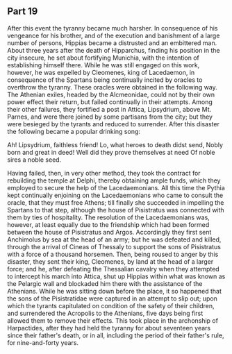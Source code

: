 ## Part 19

After this event the tyranny became much harsher.
In consequence of his vengeance for his brother, and of the execution and banishment of a large number of persons, Hippias became a distrusted and an embittered man.
About three years after the death of Hipparchus, finding his position in the city insecure, he set about fortifying Munichia, with the intention of establishing himself there.
While he was still engaged on this work, however, he was expelled by Cleomenes, king of Lacedaemon, in consequence of the Spartans being continually incited by oracles to overthrow the tyranny.
These oracles were obtained in the following way.
The Athenian exiles, headed by the Alcmeonidae, could not by their own power effect their return, but failed continually in their attempts.
Among their other failures, they fortified a post in Attica, Lipsydrium, above Mt.
Parnes, and were there joined by some partisans from the city; but they were besieged by the tyrants and reduced to surrender.
After this disaster the following became a popular drinking song:

Ah!
Lipsydrium, faithless friend!
Lo, what heroes to death didst send,  Nobly born and great in deed!
Well did they prove themselves at need  Of noble sires a noble seed.

Having failed, then, in very other method, they took the contract for rebuilding the temple at Delphi, thereby obtaining ample funds, which they employed to secure the help of the Lacedaemonians.
All this time the Pythia kept continually enjoining on the Lacedaemonians who came to consult the oracle, that they must free Athens; till finally she succeeded in impelling the Spartans to that step, although the house of Pisistratus was connected with them by ties of hospitality.
The resolution of the Lacedaemonians was, however, at least equally due to the friendship which had been formed between the house of Pisistratus and Argos.
Accordingly they first sent Anchimolus by sea at the head of an army; but he was defeated and killed, through the arrival of Cineas of Thessaly to support the sons of Pisistratus with a force of a thousand horsemen.
Then, being roused to anger by this disaster, they sent their king, Cleomenes, by land at the head of a larger force; and he, after defeating the Thessalian cavalry when they attempted to intercept his march into Attica, shut up Hippias within what was known as the Pelargic wall and blockaded him there with the assistance of the Athenians.
While he was sitting down before the place, it so happened that the sons of the Pisistratidae were captured in an attempt to slip out; upon which the tyrants capitulated on condition of the safety of their children, and surrendered the Acropolis to the Athenians, five days being first allowed them to remove their effects.
This took place in the archonship of Harpactides, after they had held the tyranny for about seventeen years since their father's death, or in all, including the period of their father's rule, for nine-and-forty years.

